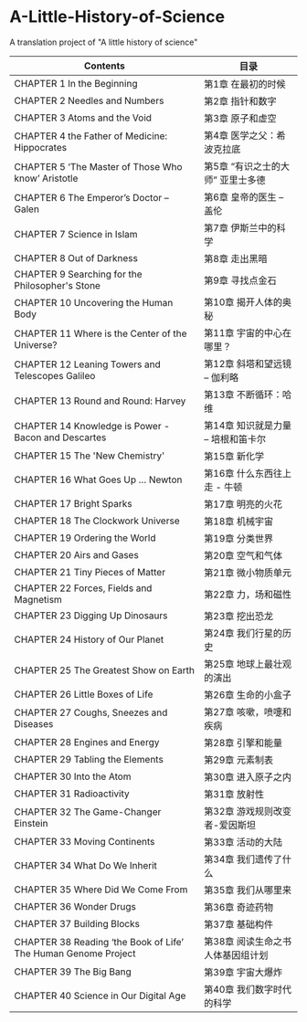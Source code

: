# A-Little-History-of-Science
A translation project of "A little history of science"

|Contents|目录|
|---|---|
|CHAPTER 1 In the Beginning|第1章 在最初的时候|
|CHAPTER 2 Needles and Numbers|第2章 指针和数字|
|CHAPTER 3 Atoms and the Void|第3章 原子和虚空|
|CHAPTER 4 the Father of Medicine: Hippocrates|第4章 医学之父：希波克拉底|
|CHAPTER 5 ‘The Master of Those Who know’ Aristotle|第5章 “有识之士的大师” 亚里士多德|
|CHAPTER 6 The Emperor’s Doctor – Galen|第6章 皇帝的医生 – 盖伦|
|CHAPTER 7 Science in Islam|第7章 伊斯兰中的科学|
|CHAPTER 8 Out of Darkness|第8章 走出黑暗|
|CHAPTER 9 Searching for the Philosopher's Stone|第9章 寻找点金石|
|CHAPTER 10 Uncovering the Human Body|第10章 揭开人体的奥秘|
|CHAPTER 11 Where is the Center of the Universe?|第11章 宇宙的中心在哪里？|
|CHAPTER 12 Leaning Towers and Telescopes Galileo|第12章 斜塔和望远镜 – 伽利略|
|CHAPTER 13 Round and Round: Harvey|第13章 不断循环：哈维|
|CHAPTER 14 Knowledge is Power - Bacon and Descartes|第14章 知识就是力量 – 培根和笛卡尔|
|CHAPTER 15 The 'New Chemistry'|第15章 新化学|
|CHAPTER 16 What Goes Up … Newton|第16章 什么东西往上走 - 牛顿|
|CHAPTER 17 Bright Sparks|第17章 明亮的火花|
|CHAPTER 18 The Clockwork Universe|第18章 机械宇宙|
|CHAPTER 19 Ordering the World|第19章 分类世界|
|CHAPTER 20 Airs and Gases|第20章 空气和气体|
|CHAPTER 21 Tiny Pieces of Matter|第21章 微小物质单元|
|CHAPTER 22 Forces, Fields and Magnetism|第22章 力，场和磁性|
|CHAPTER 23 Digging Up Dinosaurs|第23章 挖出恐龙|
|CHAPTER 24 History of Our Planet|第24章 我们行星的历史|
|CHAPTER 25 The Greatest Show on Earth|第25章 地球上最壮观的演出|
|CHAPTER 26 Little Boxes of Life|第26章 生命的小盒子|
|CHAPTER 27 Coughs, Sneezes and Diseases|第27章 咳嗽，喷嚏和疾病|
|CHAPTER 28 Engines and Energy|第28章 引擎和能量|
|CHAPTER 29 Tabling the Elements|第29章 元素制表|
|CHAPTER 30 Into the Atom|第30章 进入原子之内|
|CHAPTER 31 Radioactivity|第31章 放射性|
|CHAPTER 32 The Game-Changer Einstein|第32章 游戏规则改变者-爱因斯坦|
|CHAPTER 33 Moving Continents|第33章 活动的大陆|
|CHAPTER 34 What Do We Inherit|第34章 我们遗传了什么|
|CHAPTER 35 Where Did We Come From|第35章 我们从哪里来|
|CHAPTER 36 Wonder Drugs|第36章 奇迹药物|
|CHAPTER 37 Building Blocks|第37章 基础构件|
|CHAPTER 38 Reading ‘the Book of Life’ The Human Genome Project|第38章 阅读生命之书 人体基因组计划|
|CHAPTER 39 The Big Bang|第39章 宇宙大爆炸|
|CHAPTER 40 Science in Our Digital Age|第40章 我们数字时代的科学|
